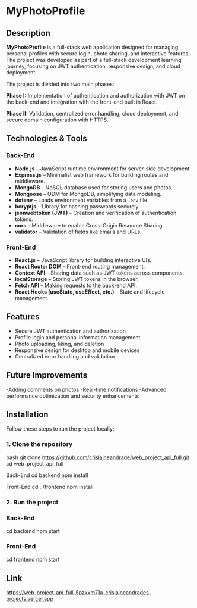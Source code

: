 # MyPhotoProfile

## Description

**MyPhotoProfile** is a full-stack web application designed for managing personal profiles with secure login, photo sharing, and interactive features. The project was developed as part of a full-stack development learning journey, focusing on JWT authentication, responsive design, and cloud deployment.

The project is divided into two main phases:

**Phase I:** Implementation of authentication and authorization with JWT on the back-end and integration with the front-end built in React.  

**Phase II:** Validation, centralized error handling, cloud deployment, and secure domain configuration with HTTPS.

## Technologies & Tools

### Back-End

- **Node.js** – JavaScript runtime environment for server-side development.  
- **Express.js** – Minimalist web framework for building routes and middleware.  
- **MongoDB** – NoSQL database used for storing users and photos.  
- **Mongoose** – ODM for MongoDB, simplifying data modeling.  
- **dotenv** – Loads environment variables from a `.env` file.  
- **bcryptjs** – Library for hashing passwords securely.  
- **jsonwebtoken (JWT)** – Creation and verification of authentication tokens.  
- **cors** – Middleware to enable Cross-Origin Resource Sharing.  
- **validator** – Validation of fields like emails and URLs.

### Front-End

- **React.js** – JavaScript library for building interactive UIs.  
- **React Router DOM** – Front-end routing management.  
- **Context API** – Sharing data such as JWT tokens across components.  
- **localStorage** – Storing JWT tokens in the browser.  
- **Fetch API** – Making requests to the back-end API.  
- **React Hooks (useState, useEffect, etc.)** – State and lifecycle management.

## Features

- Secure JWT authentication and authorization  
- Profile login and personal information management  
- Photo uploading, liking, and deletion  
- Responsive design for desktop and mobile devices  
- Centralized error handling and validation

## Future Improvements

-Adding comments on photos
-Real-time notifications
-Advanced performance optimization and security enhancements

## Installation

Follow these steps to run the project locally:

### 1. Clone the repository

bash
git clone https://github.com/crislaineandrade/web_project_api_full.git
cd web_project_api_full

Back-End
cd backend
npm install

Front-End
cd ../frontend
npm install

### 2. Run the project

### Back-End

cd backend
npm start

### Front-End

cd frontend
npm start

## Link

https://web-project-api-full-5pzkxm71a-crislaineandrades-projects.vercel.app
